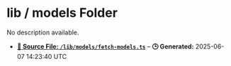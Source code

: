 # lib / models Folder

No description available.

- **[**📄 Source File:** `/lib/models/fetch-models.ts`](fetch-models.ts.md)** – **🕒 Generated:** 2025-06-07 14:23:40 UTC